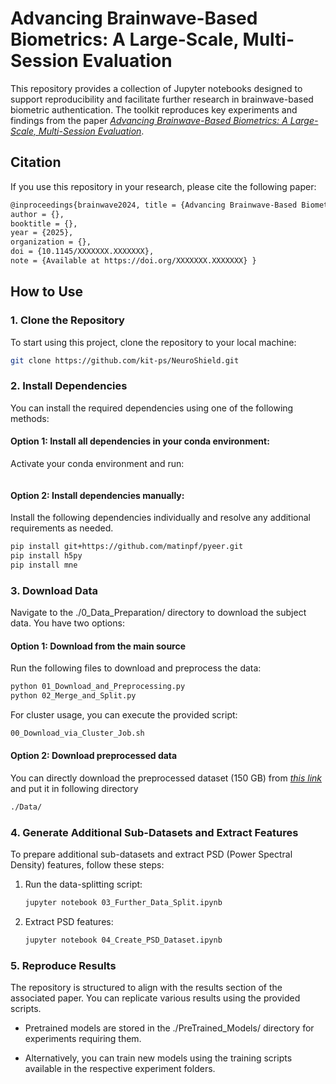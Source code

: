 # Advancing Brainwave-Based Biometrics: A Large-Scale, Multi-Session Evaluation
This repository provides a collection of Jupyter notebooks designed to support reproducibility and facilitate further research in brainwave-based biometric authentication. The toolkit reproduces key experiments and findings from the paper *[Advancing Brainwave-Based Biometrics: A Large-Scale, Multi-Session Evaluation](arxiv.org)*. 

## Citation

If you use this repository in your research, please cite the following paper:

```bash
@inproceedings{brainwave2024, title = {Advancing Brainwave-Based Biometrics: A Large-Scale, Multi-Session Evaluation},
author = {},
booktitle = {},
year = {2025},
organization = {},
doi = {10.1145/XXXXXXX.XXXXXXX},
note = {Available at https://doi.org/XXXXXXX.XXXXXXX} }
```

## How to Use
### 1. Clone the Repository
To start using this project, clone the repository to your local machine:
```bash
git clone https://github.com/kit-ps/NeuroShield.git
```
### 2. Install Dependencies
You can install the required dependencies using one of the following methods:

#### Option 1: Install all dependencies in your conda environment:
Activate your conda environment and run:
```bash
```
#### Option 2: Install dependencies manually:
Install the following dependencies individually and resolve any additional requirements as needed.
```bash
pip install git+https://github.com/matinpf/pyeer.git
pip install h5py
pip install mne
```
### 3. Download Data
Navigate to the ./0_Data_Preparation/ directory to download the subject data. You have two options:

#### Option 1: Download from the main source
Run the following files to download and preprocess the data:
```bash
python 01_Download_and_Preprocessing.py
python 02_Merge_and_Split.py
```

For cluster usage, you can execute the provided script:
```bash
00_Download_via_Cluster_Job.sh
```
#### Option 2: Download preprocessed data
You can directly download the preprocessed dataset (150 GB) from *[this link](https://bwsyncandshare.kit.edu/s/BLrtm8A2oFFrtYR)* and put it in following directory
```bash
./Data/
```
### 4. Generate Additional Sub-Datasets and Extract Features
To prepare additional sub-datasets and extract PSD (Power Spectral Density) features, follow these steps:

1. Run the data-splitting script:
    ```bash
    jupyter notebook 03_Further_Data_Split.ipynb
    ```
2. Extract PSD features:
    ```bash
    jupyter notebook 04_Create_PSD_Dataset.ipynb
    ```

### 5. Reproduce Results
The repository is structured to align with the results section of the associated paper. You can replicate various results using the provided scripts.

- Pretrained models are stored in the ./PreTrained_Models/ directory for experiments requiring them.

- Alternatively, you can train new models using the training scripts available in the respective experiment folders. 








